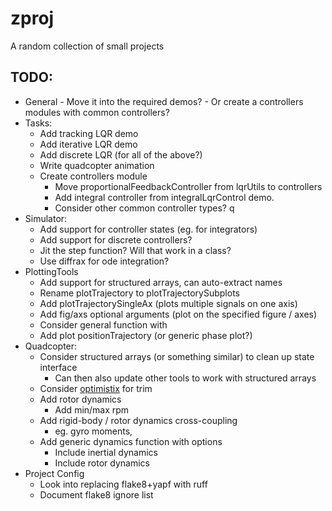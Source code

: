 # zproj
A random collection of small projects

## TODO:
- General
        - Move it into the required demos?
        - Or create a controllers modules with common controllers?
- Tasks:
    - Add tracking LQR demo
    - Add iterative LQR demo
    - Add discrete LQR (for all of the above?)
    - Write quadcopter animation
    - Create controllers module
        - Move proportionalFeedbackController from lqrUtils to controllers
        - Add integral controller from integralLqrControl demo.
        - Consider other common controller types? q
- Simulator:
    - Add support for controller states (eg. for integrators)
    - Add support for discrete controllers?
    - Jit the step function? Will that work in a class?
    - Use diffrax for ode integration?
- PlottingTools
    - Add support for structured arrays, can auto-extract names
    - Rename plotTrajectory to plotTrajectorySubplots
    - Add plotTrajectorySingleAx (plots multiple signals on one axis)
    - Add fig/axs optional arguments (plot on the specified figure / axes)
    - Consider general function with
    - Add plot positionTrajectory (or generic phase plot?)
- Quadcopter:
    - Consider structured arrays (or something similar) to clean up state interface
        - Can then also update other tools to work with structured arrays
    - Consider [optimistix](https://github.com/patrick-kidger/optimistix) for trim
    - Add rotor dynamics
        - Add min/max rpm
    - Add rigid-body / rotor dynamics cross-coupling
        - eg. gyro moments,
    - Add generic dynamics function with options
        - Include inertial dynamics
        - Include rotor dynamics
- Project Config
    - Look into replacing flake8+yapf with ruff
    - Document flake8 ignore list

